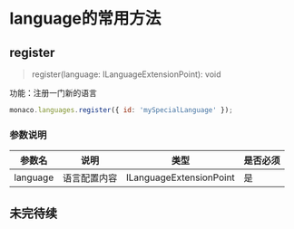 # language的常用方法

## register
> register(language: ILanguageExtensionPoint): void

功能：注册一门新的语言

```js
monaco.languages.register({ id: 'mySpecialLanguage' });
```
### 参数说明
| 参数名     | 说明         | 类型                                 | 是否必须 |
| ---------- | ------------ | ------------------------------------ | -------- |
| language | 语言配置内容     | ILanguageExtensionPoint        | 是       |



## 未完待续